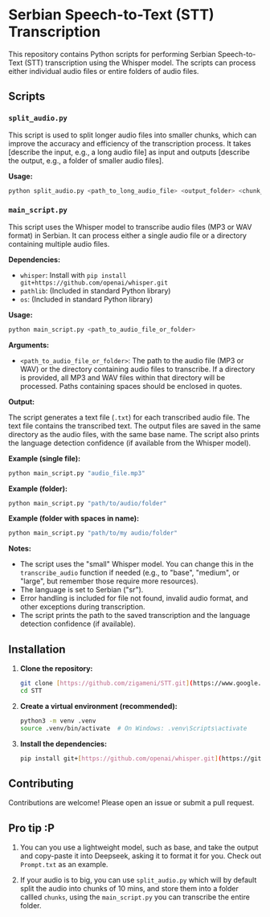 # Serbian Speech-to-Text (STT) Transcription

This repository contains Python scripts for performing Serbian Speech-to-Text (STT) transcription using the Whisper model.  The scripts can process either individual audio files or entire folders of audio files.

## Scripts

### `split_audio.py`

This script is used to split longer audio files into smaller chunks, which can improve the accuracy and efficiency of the transcription process.  It takes [describe the input, e.g., a long audio file] as input and outputs [describe the output, e.g., a folder of smaller audio files].

**Usage:**

```bash
python split_audio.py <path_to_long_audio_file> <output_folder> <chunk_duration_seconds>
```

### `main_script.py`

This script uses the Whisper model to transcribe audio files (MP3 or WAV format) in Serbian. It can process either a single audio file or a directory containing multiple audio files.

**Dependencies:**

*   `whisper`:  Install with `pip install git+https://github.com/openai/whisper.git`
*   `pathlib`: (Included in standard Python library)
*   `os`: (Included in standard Python library)

**Usage:**

```bash
python main_script.py <path_to_audio_file_or_folder>
```

**Arguments:**

*   `<path_to_audio_file_or_folder>`:  The path to the audio file (MP3 or WAV) or the directory containing audio files to transcribe.  If a directory is provided, all MP3 and WAV files within that directory will be processed.  Paths containing spaces should be enclosed in quotes.

**Output:**

The script generates a text file (`.txt`) for each transcribed audio file. The text file contains the transcribed text.  The output files are saved in the same directory as the audio files, with the same base name. The script also prints the language detection confidence (if available from the Whisper model).

**Example (single file):**

```bash
python main_script.py "audio_file.mp3"
```

**Example (folder):**

```bash
python main_script.py "path/to/audio/folder"
```

**Example (folder with spaces in name):**
```bash
python main_script.py "path/to/my audio/folder"
```

**Notes:**

*   The script uses the "small" Whisper model. You can change this in the `transcribe_audio` function if needed (e.g., to "base", "medium", or "large", but remember those require more resources).
*   The language is set to Serbian ("sr").
*   Error handling is included for file not found, invalid audio format, and other exceptions during transcription.
*   The script prints the path to the saved transcription and the language detection confidence (if available).

## Installation

1.  **Clone the repository:**

    ```bash
    git clone [https://github.com/zigameni/STT.git](https://www.google.com/search?q=https://github.com/zigameni/STT.git)  # Replace with your repository URL
    cd STT
    ```

2.  **Create a virtual environment (recommended):**

    ```bash
    python3 -m venv .venv
    source .venv/bin/activate  # On Windows: .venv\Scripts\activate
    ```

3.  **Install the dependencies:**

    ```bash
    pip install git+[https://github.com/openai/whisper.git](https://github.com/openai/whisper.git)
    ```

## Contributing

Contributions are welcome!  Please open an issue or submit a pull request.

## Pro tip :P

1. You can you use a lightweight model, such as base, and take the output and copy-paste it into Deepseek, asking it to format it for you. Check out `Prompt.txt` as an example.

2. If your audio is to big, you can use `split_audio.py` which will by default split the audio into chunks of 10 mins, and store them into a folder callled `chunks`, using the `main_script.py` you can transcribe the entire folder.  
 
